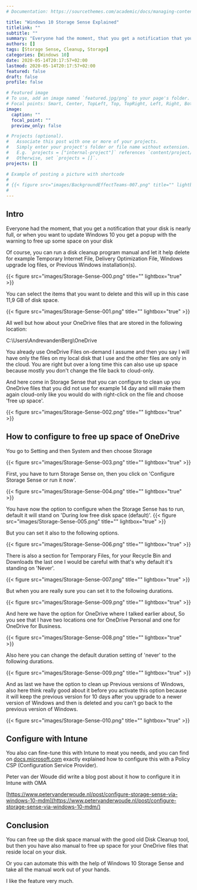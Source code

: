 ```yaml
---
# Documentation: https://sourcethemes.com/academic/docs/managing-content/

title: "Windows 10 Storage Sense Explained"
titlelink: ""
subtitle: ""
summary: "Everyone had the moment, that you get a notification that you disk is nearly full, or when you want to update Windows 10 you get a popup with the warning to free up some space on your disk"
authors: []
tags: [Storage Sense, Cleanup, Storage]
categories: [Windows 10]
date: 2020-05-14T20:17:57+02:00
lastmod: 2020-05-14T20:17:57+02:00
featured: false
draft: false
profile: false

# Featured image
# To use, add an image named `featured.jpg/png` to your page's folder.
# Focal points: Smart, Center, TopLeft, Top, TopRight, Left, Right, BottomLeft, Bottom, BottomRight.
image:
  caption: ""
  focal_point: ""
  preview_only: false

# Projects (optional).
#   Associate this post with one or more of your projects.
#   Simply enter your project's folder or file name without extension.
#   E.g. `projects = ["internal-project"]` references `content/project/deep-learning/index.md`.
#   Otherwise, set `projects = []`.
projects: []

# Example of posting a picture with shortcode
#
# {{< figure src="images/BackgroundEffectTeams-007.png" title="" lightbox="true" >}}
#
---
```


## Intro

Everyone had the moment, that you get a notification that your disk is nearly full, or when you want to update Windows 10 you get a popup with the warning to free up some space on your disk

Of course, you can run a disk cleanup program manual and let it help delete for example Temporary Internet File, Delivery Optimization File, Windows upgrade log files, or Previous Windows installation(s).

{{< figure src="images/Storage-Sense-000.png" title="" lightbox="true" >}}

You can select the items that you want to delete and this will up in this case 11,9 GB of disk space.

{{< figure src="images/Storage-Sense-001.png" title="" lightbox="true" >}}

All well but how about your OneDrive files that are stored in the following location:

  C:\Users\AndrevandenBerg\OneDrive

You already use OneDrive Files on-demand I assume and then you say I will have only the files on my local disk that I use and the other files are only in the cloud. You are right but over a long time this can also use up space because mostly you don't change the file back to cloud-only.

And here come in Storage Sense that you can configure to clean up you OneDrive files that you did not use for example 14 day and will make them again cloud-only like you would do with right-click on the file and choose 'free up space'.

{{< figure src="images/Storage-Sense-002.png" title="" lightbox="true" >}}

## How to configure to free up space of OneDrive

You go to Setting and then System and then choose Storage

{{< figure src="images/Storage-Sense-003.png" title="" lightbox="true" >}}

First, you have to turn Storage Sense on, then you click on 'Configure Storage Sense or run it now'.

{{< figure src="images/Storage-Sense-004.png" title="" lightbox="true" >}}

You have now the option to configure when the Storage Sense has to run, default it will stand on 'During low free disk space (default)'.
{{< figure src="images/Storage-Sense-005.png" title="" lightbox="true" >}}

But you can set it also to the following options.

{{< figure src="images/Storage-Sense-006.png" title="" lightbox="true" >}}

There is also a section for Temporary Files, for your Recycle Bin and Downloads the last one I would be careful with that's why default it's standing on 'Never'.

{{< figure src="images/Storage-Sense-007.png" title="" lightbox="true" >}}

But when you are really sure you can set it to the following durations.

{{< figure src="images/Storage-Sense-009.png" title="" lightbox="true" >}}

And here we have the option for OneDrive where I talked earlier about, So you see that I have two locations one for OneDrive Personal and one for OneDrive for Business.

{{< figure src="images/Storage-Sense-008.png" title="" lightbox="true" >}}

Also here you can change the default duration setting of 'never' to the following durations.

{{< figure src="images/Storage-Sense-009.png" title="" lightbox="true" >}}

And as last we have the option to clean up Previous versions of Windows, also here think really good about it before you activate this option because it will keep the previous version for 10 days after you upgrade to a newer version of Windows and then is deleted and you can't go back to the previous version of Windows.

{{< figure src="images/Storage-Sense-010.png" title="" lightbox="true" >}}

## Configure with Intune

You also can fine-tune this with Intune to meat you needs, and you can find on [docs.microsoft.com](https://docs.microsoft.com/en-us/windows/client-management/mdm/policy-csp-storage) exactly explained how to configure this with a Policy CSP (Configuration Service Provider).

Peter van der Woude did write a blog post about it how to configure it in Intune with OMA

[https://www.petervanderwoude.nl/post/configure-storage-sense-via-windows-10-mdm](https://www.petervanderwoude.nl/post/configure-storage-sense-via-windows-10-mdm/)

## Conclusion

You can free up the disk space manual with the good old Disk Cleanup tool, but then you have also manual to free up space for your OneDrive files that reside local on your disk.

Or you can automate this with the help of Windows 10 Storage Sense and take all the manual work out of your hands.

I like the feature very much.
